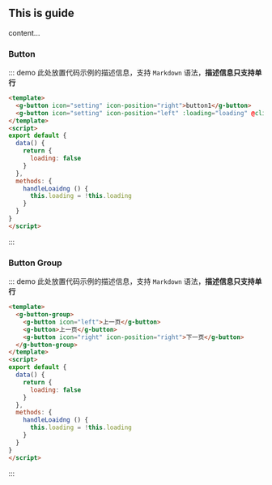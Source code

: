 ## This is guide
content...

### Button

::: demo 此处放置代码示例的描述信息，支持 `Markdown` 语法，**描述信息只支持单行**
```html
<template>
  <g-button icon="setting" icon-position="right">button1</g-button>
  <g-button icon="setting" icon-position="left" :loading="loading" @click="handleLoaidng">button2</g-button>
</template>
<script>
export default {
  data() {
    return {
      loading: false
    }
  },
  methods: {
    handleLoaidng () {
      this.loading = !this.loading
    }
  }
}
</script>
```
:::

### Button Group

::: demo 此处放置代码示例的描述信息，支持 `Markdown` 语法，**描述信息只支持单行**
```html
<template>
  <g-button-group>
    <g-button icon="left">上一页</g-button>
    <g-button>上一页</g-button>
    <g-button icon="right" icon-position="right">下一页</g-button>
  </g-button-group>
</template>
<script>
export default {
  data() {
    return {
      loading: false
    }
  },
  methods: {
    handleLoaidng () {
      this.loading = !this.loading
    }
  }
}
</script>
```
:::